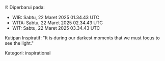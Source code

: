 ⏰ Diperbarui pada:
- WIB: Sabtu, 22 Maret 2025 01.34.43 UTC
- WITA: Sabtu, 22 Maret 2025 02.34.43 UTC
- WIT: Sabtu, 22 Maret 2025 03.34.43 UTC

Kutipan Inspiratif:
"It is during our darkest moments that we must focus to see the light."


Kategori: inspirational

